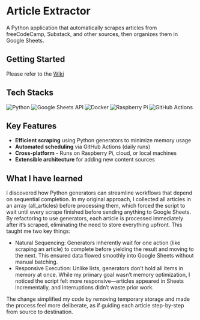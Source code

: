 # Article Extractor

A Python application that automatically scrapes articles from freeCodeCamp, Substack, and other sources, then organizes them in Google Sheets.

## Getting Started

Please refer to the [Wiki](https://github.com/victoriacheng15/articles-extractor/wiki)

## Tech Stacks

![Python](https://img.shields.io/badge/Python-3.10+-3776AB.svg?style=for-the-badge&logo=Python&logoColor=white)
![Google Sheets API](https://img.shields.io/badge/Google%20Sheets-34A853.svg?style=for-the-badge&logo=Google-Sheets&logoColor=white)
![Docker](https://img.shields.io/badge/Docker-2496ED.svg?style=for-the-badge&logo=Docker&logoColor=white)
![Raspberry Pi](https://img.shields.io/badge/Raspberry%20Pi-A22846.svg?style=for-the-badge&logo=Raspberry-Pi&logoColor=white)
![GitHub Actions](https://img.shields.io/badge/GitHub%20Actions-2088FF.svg?style=for-the-badge&logo=GitHub-Actions&logoColor=white)

## Key Features

- **Efficient scraping** using Python generators to minimize memory usage
- **Automated scheduling** via GitHub Actions (daily runs)
- **Cross-platform** - Runs on Raspberry Pi, cloud, or local machines
- **Extensible architecture** for adding new content sources

## What I have learned

I discovered how Python generators can streamline workflows that depend on sequential completion. In my original approach, I collected all articles in an array (all_articles) before processing them, which forced the script to wait until every scrape finished before sending anything to Google Sheets. By refactoring to use generators, each article is processed immediately after it’s scraped, eliminating the need to store everything upfront. This taught me two key things:

- Natural Sequencing: Generators inherently wait for one action (like scraping an article) to complete before yielding the result and moving to the next. This ensured data flowed smoothly into Google Sheets without manual batching.
- Responsive Execution: Unlike lists, generators don’t hold all items in memory at once. While my primary goal wasn’t memory optimization, I noticed the script felt more responsive—articles appeared in Sheets incrementally, and interruptions didn’t waste prior work.

The change simplified my code by removing temporary storage and made the process feel more deliberate, as if guiding each article step-by-step from source to destination.
